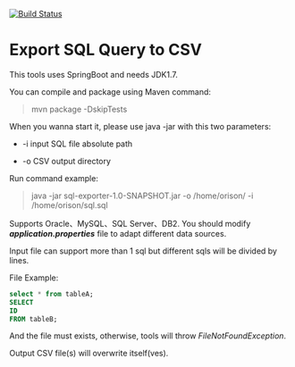 <p align="left">
  <a href="https://travis-ci.org/orisonchan/SQL-query-export-to-CSV"><img src="https://img.shields.io/travis/orisonchan/SQL-query-export-to-CSV/master.svg" alt="Build Status"></a>
</p>

# Export SQL Query to CSV

This tools uses SpringBoot and needs JDK1.7.

You can compile and package using Maven command:

> mvn package -DskipTests

When you wanna start it, please use java -jar with this two parameters:

+ -i input SQL file absolute path

+ -o CSV output directory

Run command example:

> java -jar sql-exporter-1.0-SNAPSHOT.jar -o /home/orison/ -i /home/orison/sql.sql

Supports Oracle、MySQL、SQL Server、DB2. You should modify ***application.properties*** file to adapt different data sources.

Input file can support more than 1 sql but different sqls will be divided by lines.

File Example:

~~~sql
select * from tableA;
SELECT 
ID
FROM tableB;
~~~

And the file must exists, otherwise, tools will throw *FileNotFoundException*.

Output CSV file(s) will overwrite itself(ves).
